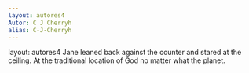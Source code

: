 ```yaml
---
layout: autores4
Autor: C J Cherryh
alias: C-J-Cherryh
---
```

layout: autores4
Jane leaned back against the counter and stared at the ceiling. At the traditional location of God
 no matter what the planet.

